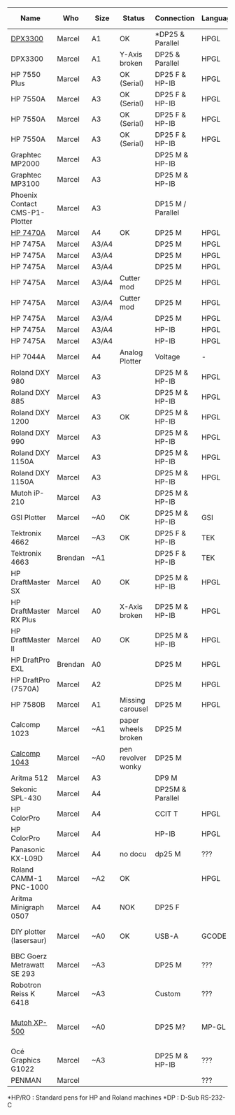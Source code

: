 | Name                           | Who     | Size  | Status                  | Connection        | Language | Pen connection            | Pen count |
|--------------------------------|---------|-------|-------------------------|-------------------|----------|---------------------------|-----------|
| [DPX3300](dpx3300.md)          | Marcel  | A1    | OK                      | *DP25 & Parallel  | HPGL     | *HP/RO                    | 8         |
| DPX3300                        | Marcel  | A1    | Y-Axis <br>broken       | DP25 & Parallel   | HPGL     | HP/RO                     | 8         |
| HP 7550 Plus                   | Marcel  | A3    | OK (Serial)             | DP25 F & HP-IB    | HPGL     | HP/RO                     | 8         |
| HP 7550A                       | Marcel  | A3    | OK (Serial)             | DP25 F & HP-IB    | HPGL     | HP/RO                     | 8         |
| HP 7550A                       | Marcel  | A3    | OK (Serial)             | DP25 F & HP-IB    | HPGL     | HP/RO                     | 8         |
| HP 7550A                       | Marcel  | A3    | OK (Serial)             | DP25 F & HP-IB    | HPGL     | HP/RO                     | 8         |
| Graphtec MP2000                | Marcel  | A3    |                         | DP25 M & HP-IB    |          |                           | 8         |
| Graphtec MP3100                | Marcel  | A3    |                         | DP25 M & HP-IB    |          |                           | 8         |
| Phoenix Contact CMS-P1-Plotter | Marcel  | A3    |                         | DP15 M / Parallel |          |                           | 4         |
| [HP 7470A](hp7470a.md)         | Marcel  | A4    | OK                      | DP25 M            | HPGL     |                           | 2         |
| HP 7475A                       | Marcel  | A3/A4 |                         | DP25 M            | HPGL     | HP/RO                     | 6         |
| HP 7475A                       | Marcel  | A3/A4 |                         | DP25 M            | HPGL     | HP/RO                     | 6         |
| HP 7475A                       | Marcel  | A3/A4 |                         | DP25 M            | HPGL     | HP/RO                     | 6         |
| HP 7475A                       | Marcel  | A3/A4 | Cutter mod              | DP25 M            | HPGL     | HP/RO                     | 6         |
| HP 7475A                       | Marcel  | A3/A4 | Cutter mod              | DP25 M            | HPGL     | HP/RO                     | 6         |
| HP 7475A                       | Marcel  | A3/A4 |                         | DP25 M            | HPGL     | HP/RO                     | 6         |
| HP 7475A                       | Marcel  | A3/A4 |                         | HP-IB             | HPGL     | HP/RO                     | 6         |
| HP 7475A                       | Marcel  | A3/A4 |                         | HP-IB             | HPGL     | HP/RO                     | 6         |
| HP 7044A                       | Marcel  | A4    | Analog Plotter          | Voltage           | -        | Unique pen                | 1         |
| Roland DXY 980                 | Marcel  | A3    |                         | DP25 M & HP-IB    | HPGL     | HP/RO                     | 8         |
| Roland DXY 885                 | Marcel  | A3    |                         | DP25 M & HP-IB    | HPGL     | HP/RO                     | 8         |
| Roland DXY 1200                | Marcel  | A3    | OK                      | DP25 M & HP-IB    | HPGL     | HP/RO                     | 8         |
| Roland DXY 990                 | Marcel  | A3    |                         | DP25 M & HP-IB    | HPGL     |                           | 8         |
| Roland DXY 1150A               | Marcel  | A3    |                         | DP25 M & HP-IB    | HPGL     |                           | 8         |
| Roland DXY 1150A               | Marcel  | A3    |                         | DP25 M & HP-IB    | HPGL     |                           | 8         |
| Mutoh iP-210                   | Marcel  | A3    |                         | DP25 M & HP-IB    |          | Mutoh Pens                | 8         |
| GSI Plotter                    | Marcel  | ~A0   | OK                      | DP25 M & HP-IB    | GSI      | GSI Adapter               | 1         |
| Tektronix 4662                 | Marcel  | ~A3   | OK                      | DP25 F & HP-IB    | TEK      | Rotring Isograph          | 1         |
| Tektronix 4663                 | Brendan | ~A1   |                         | DP25 F & HP-IB    | TEK      | Rotring Isograph          | 2         |
| HP DraftMaster SX              | Marcel  | A0    | OK                      | DP25 M & HP-IB    | HPGL     |                           | 8         |
| HP DraftMaster RX Plus         | Marcel  | A0    | X-Axis <br>broken       | DP25 M & HP-IB    | HPGL     |                           | 8         |
| HP DraftMaster II              | Marcel  | A0    | OK                      | DP25 M & HP-IB    | HPGL     |                           | 8         |
| HP DraftPro EXL                | Brendan | A0    |                         | DP25 M            | HPGL     | HP/RO                     | 8         |
| HP DraftPro (7570A)            | Marcel  | A2    |                         | DP25 M            | HPGL     | HP/RO                     | 8         |
| HP 7580B                       | Marcel  | A1    | Missing carousel        | DP25 M            | HPGL     | HP/RO                     | 8         |
| Calcomp 1023                   | Marcel  | ~A1   | paper wheels <br>broken | DP25 M            |          | Calcomp pens              | 8         |
| [Calcomp 1043](calcomp1043.md) | Marcel  | ~A0   | pen revolver wonky      | DP25 M            |          | Calcomp pens              | 8         |
| Aritma 512                     | Marcel  | A3    |                         | DP9 M             |          | HP/RO                     | 8         |
| Sekonic SPL-430                | Marcel  | A4    |                         | DP25M & Parallel  |          |                           |           |
| HP ColorPro                    | Marcel  | A4    |                         | CCIT T            | HPGL     |                           | 6         |
| HP ColorPro                    | Marcel  | A4    |                         | HP-IB             | HPGL     |                           | 6         |
| Panasonic KX-L09D              | Marcel  | A4    | no docu                 | dp25 M            | ???      |                           |           |
| Roland CAMM-1 PNC-1000         | Marcel  | ~A2   | OK                      |                   | HPGL     | HP/RO                     | 1         |
| Aritma Minigraph 0507          | Marcel  | A4    | NOK                     | DP25 F            |          |                           | 1         |
| DIY plotter (lasersaur)        | Marcel  | ~A0   | OK                      | USB-A             | GCODE    | max diameter 23mm         | 1         |
| BBC Goerz Metrawatt SE 293     | Marcel  | ~A3   |                         | DP25 M            | ???      |                           | 8         |
| Robotron Reiss K 6418          | Marcel  | ~A3   |                         | Custom            | ???      |                           | 1         |
| [Mutoh XP-500](mutoh_xp500.md) | Marcel  | ~A0   |                         | DP25 M?           | MP-GL    | Mutoh Pens / Standard HP? | 8         |
| Océ Graphics G1022             | Marcel  | ~A3   |                         | DP25 M & HP-IB    | ???      | HP/RO                     | 6         |
| PENMAN                         | Marcel  |       |                         |                   | ???      | HP/RO                     | 3         |

*HP/RO  : Standard pens for HP and Roland machines
*DP     : D-Sub RS-232-C